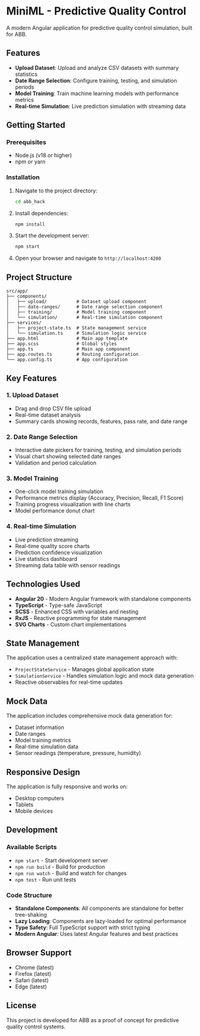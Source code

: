 # MiniML - Predictive Quality Control

A modern Angular application for predictive quality control simulation, built for ABB.

## Features

- **Upload Dataset**: Upload and analyze CSV datasets with summary statistics
- **Date Range Selection**: Configure training, testing, and simulation periods
- **Model Training**: Train machine learning models with performance metrics
- **Real-time Simulation**: Live prediction simulation with streaming data

## Getting Started

### Prerequisites

- Node.js (v18 or higher)
- npm or yarn

### Installation

1. Navigate to the project directory:
   ```bash
   cd abb_hack
   ```

2. Install dependencies:
   ```bash
   npm install
   ```

3. Start the development server:
   ```bash
   npm start
   ```

4. Open your browser and navigate to `http://localhost:4200`

## Project Structure

```
src/app/
├── components/
│   ├── upload/           # Dataset upload component
│   ├── date-ranges/      # Date range selection component
│   ├── training/         # Model training component
│   └── simulation/       # Real-time simulation component
├── services/
│   ├── project-state.ts  # State management service
│   └── simulation.ts     # Simulation logic service
├── app.html              # Main app template
├── app.scss              # Global styles
├── app.ts                # Main app component
├── app.routes.ts         # Routing configuration
└── app.config.ts         # App configuration
```

## Key Features

### 1. Upload Dataset
- Drag and drop CSV file upload
- Real-time dataset analysis
- Summary cards showing records, features, pass rate, and date range

### 2. Date Range Selection
- Interactive date pickers for training, testing, and simulation periods
- Visual chart showing selected date ranges
- Validation and period calculation

### 3. Model Training
- One-click model training simulation
- Performance metrics display (Accuracy, Precision, Recall, F1 Score)
- Training progress visualization with line charts
- Model performance donut chart

### 4. Real-time Simulation
- Live prediction streaming
- Real-time quality score charts
- Prediction confidence visualization
- Live statistics dashboard
- Streaming data table with sensor readings

## Technologies Used

- **Angular 20** - Modern Angular framework with standalone components
- **TypeScript** - Type-safe JavaScript
- **SCSS** - Enhanced CSS with variables and nesting
- **RxJS** - Reactive programming for state management
- **SVG Charts** - Custom chart implementations

## State Management

The application uses a centralized state management approach with:
- `ProjectStateService` - Manages global application state
- `SimulationService` - Handles simulation logic and mock data generation
- Reactive observables for real-time updates

## Mock Data

The application includes comprehensive mock data generation for:
- Dataset information
- Date ranges
- Model training metrics
- Real-time simulation data
- Sensor readings (temperature, pressure, humidity)

## Responsive Design

The application is fully responsive and works on:
- Desktop computers
- Tablets
- Mobile devices

## Development

### Available Scripts

- `npm start` - Start development server
- `npm run build` - Build for production
- `npm run watch` - Build and watch for changes
- `npm test` - Run unit tests

### Code Structure

- **Standalone Components**: All components are standalone for better tree-shaking
- **Lazy Loading**: Components are lazy-loaded for optimal performance
- **Type Safety**: Full TypeScript support with strict typing
- **Modern Angular**: Uses latest Angular features and best practices

## Browser Support

- Chrome (latest)
- Firefox (latest)
- Safari (latest)
- Edge (latest)

## License

This project is developed for ABB as a proof of concept for predictive quality control systems.